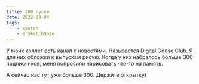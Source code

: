 ```yaml
---
title: 300 гусей
date: 2022-08-04
tags:
    - sketch
    - ErSketchNote
---
```


У моих коллег есть канал с новостями. Называется Digital Goose Club. Я для них обложки к выпускам рисую. Когда у них набралось больше 300 подписчиков, меня попросили нарисовать что-то на память.

А сейчас нас тут уже больше 300. Держите открытку)
